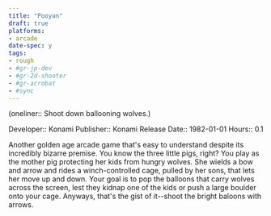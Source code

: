 ```yaml
---
title: "Pooyan"
draft: true
platforms:
- arcade
date-spec: y
tags:
- rough
- #gr-jp-dev 
- #gr-2d-shooter 
- #gr-acrobat 
- #sync
---
```


(oneliner:: Shoot down ballooning wolves.)

Developer:: Konami
Publisher:: Konami
Release Date:: 1982-01-01
Hours:: 0.1

Another golden age arcade game that's easy to understand despite its incredibly bizarre premise. You know the three little pigs, right? You play as the mother pig protecting her kids from hungry wolves. She wields a bow and arrow and rides a winch-controlled cage, pulled by her sons, that lets her move up and down. Your goal is to pop the balloons that carry wolves across the screen, lest they kidnap one of the kids or push a large boulder onto your cage. Anyways, that's the gist of it--shoot the bright baloons with arrows.